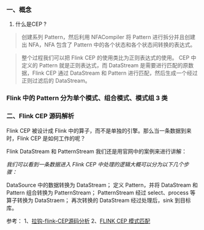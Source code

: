 ### 一、概念
1. 什么是CEP ?
> 创建系列 Pattern，然后利用 NFACompiler 将 Pattern 进行拆分并且创建出 NFA，NFA 包含了 Pattern 中的各个状态和各个状态间转换的表达式。

> 整个过程我们可以把 Flink CEP 的使用类比为正则表达式的使用。
> CEP 中定义的 Pattern 就是正则表达式，而 DataStream 是需要进行匹配的原数据，Flink CEP 通过 DataStream 和 Pattern 进行匹配，然后生成一个经过正则过滤后的 DataStream。


### Flink 中的 Pattern 分为单个模式、组合模式、模式组 3 类



### 二、Flink CEP 源码解析
Flink CEP 被设计成 Flink 中的算子，而不是单独的引擎。那么当一条数据到来时，Flink CEP 是如何工作的呢？

Flink DataStream 和 PatternStream
我们还是用官网中的案例来进行讲解：


*我们可以看到一条数据进入 Flink CEP 中处理的逻辑大概可以分为以下几个步骤：*

DataSource 中的数据转换为 DataStream；
定义 Pattern，并将 DataStream 和 Pattern 组合转换为 PatternStream；
PatternStream 经过 select、process 等算子转换为 DataStraem；
再次转换的 DataStream 经过处理后，sink 到目标库。




参考： 
1、[拉钩-flink-CEP源码分析](https://kaiwu.lagou.com/course/courseInfo.htm?courseId=81#/detail/pc?id=2071)
2、[FLINK CEP 模式匹配](https://kaiwu.lagou.com/course/courseInfo.htm?courseId=81#/detail/pc?id=2072)



